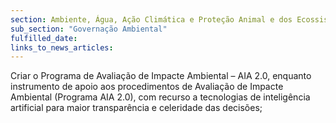 ```yaml
---
section: Ambiente, Água, Ação Climática e Proteção Animal e dos Ecossistemas
sub_section: "Governação Ambiental"
fulfilled_date:
links_to_news_articles:
---
```


Criar o Programa de Avaliação de Impacte Ambiental – AIA 2.0, enquanto instrumento de apoio aos procedimentos de Avaliação de Impacte Ambiental (Programa AIA 2.0), com recurso a tecnologias de inteligência artificial para maior transparência e celeridade das decisões;